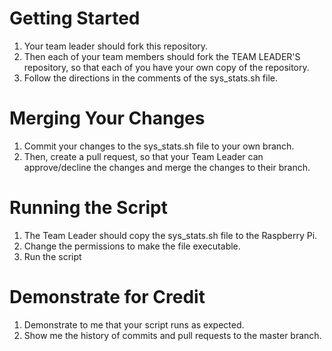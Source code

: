 # Getting Started
1. Your team leader should fork this repository.
2. Then each of your team members should fork the TEAM LEADER'S repository, so that each of you have your own copy of the repository.
3. Follow the directions in the comments of the sys_stats.sh file.

# Merging Your Changes
1. Commit your changes to the sys_stats.sh file to your own branch.
2. Then, create a pull request, so that your Team Leader can approve/decline the changes and merge the changes to their branch.

# Running the Script
1. The Team Leader should copy the sys_stats.sh file to the Raspberry Pi.
2. Change the permissions to make the file executable.
3. Run the script

# Demonstrate for Credit
1. Demonstrate to me that your script runs as expected.
2. Show me the history of commits and pull requests to the master branch.
